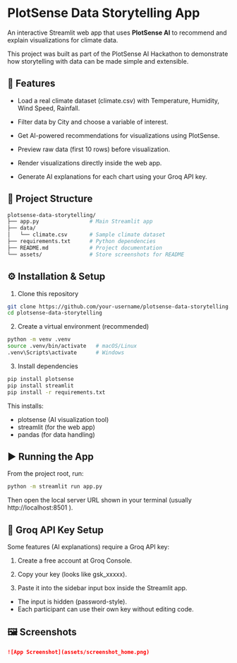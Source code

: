 # PlotSense Data Storytelling App

An interactive Streamlit web app that uses **PlotSense AI** to recommend and explain visualizations for climate data.

This project was built as part of the PlotSense AI Hackathon to demonstrate how storytelling with data can be made simple and extensible.

## 🚀 Features
- Load a real climate dataset (climate.csv) with Temperature, Humidity, Wind Speed, Rainfall.

- Filter data by City and choose a variable of interest.

- Get AI-powered recommendations for visualizations using PlotSense.

- Preview raw data (first 10 rows) before visualization.

- Render visualizations directly inside the web app.

- Generate AI explanations for each chart using your Groq API key.

## 📂 Project Structure
```bash
plotsense-data-storytelling/
├── app.py                # Main Streamlit app
├── data/
│   └── climate.csv       # Sample climate dataset
├── requirements.txt      # Python dependencies
├── README.md             # Project documentation
└── assets/               # Store screenshots for README
```

## ⚙️ Installation & Setup
1. Clone this repository
```bash
git clone https://github.com/your-username/plotsense-data-storytelling.git
cd plotsense-data-storytelling
```

2. Create a virtual environment (recommended)
```bash
python -m venv .venv
source .venv/bin/activate   # macOS/Linux
.venv\Scripts\activate      # Windows
```

3. Install dependencies
```bash
pip install plotsense
pip install streamlit
pip install -r requirements.txt
```
This installs:
- plotsense (AI visualization tool)
- streamlit (for the web app)
- pandas (for data handling)

## ▶️ Running the App

From the project root, run:
```bash
python -m streamlit run app.py
```
Then open the local server URL shown in your terminal (usually http://localhost:8501
).

## 🔑 Groq API Key Setup

Some features (AI explanations) require a Groq API key:

1. Create a free account at Groq Console.

2. Copy your key (looks like gsk_xxxxx).

3. Paste it into the sidebar input box inside the Streamlit app.

 - The input is hidden (password-style).
 - Each participant can use their own key without editing code.

## 🖼️ Screenshots
```markdown
![App Screenshot](assets/screenshot_home.png)
```